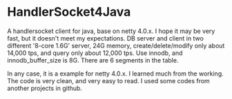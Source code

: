 HandlerSocket4Java
==================

A handlersocket client for java, base on netty 4.0.x.
I hope it may be very fast, but it doesn't meet my expectations.
DB server and client in two different '8-core 1.6G' server, 24G memory, create/delete/modify only about 14,000 tps, and query only about 12,000 tps.
Use innodb, and innodb_buffer_size is 8G. There are 6 segments in the table.

In any case, it is a example for netty 4.0.x. I learned much from the working. The code is very clean, and very easy to read.
I used some codes from another projects in github.

